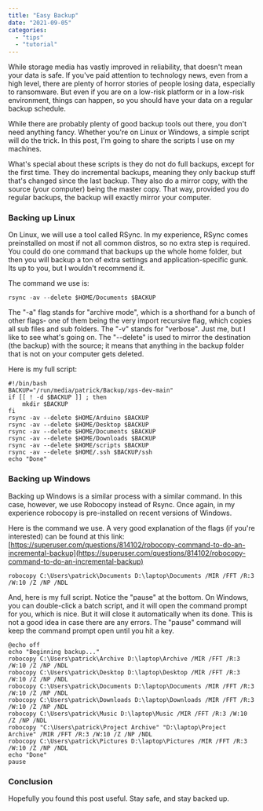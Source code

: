 ```yaml
---
title: "Easy Backup"
date: "2021-09-05"
categories: 
  - "tips"
  - "tutorial"
---
```


While storage media has vastly improved in reliability, that doesn't mean your data is safe. If you've paid attention to technology news, even from a high level, there are plenty of horror stories of people losing data, especially to ransomware. But even if you are on a low-risk platform or in a low-risk environment, things can happen, so you should have your data on a regular backup schedule.

While there are probably plenty of good backup tools out there, you don't need anything fancy. Whether you're on Linux or Windows, a simple script will do the trick. In this post, I'm going to share the scripts I use on my machines.

What's special about these scripts is they do not do full backups, except for the first time. They do incremental backups, meaning they only backup stuff that's changed since the last backup. They also do a mirror copy, with the source (your computer) being the master copy. That way, provided you do regular backups, the backup will exactly mirror your computer.

### Backing up Linux

On Linux, we will use a tool called RSync. In my experience, RSync comes preinstalled on most if not all common distros, so no extra step is required. You could do one command that backups up the whole home folder, but then you will backup a ton of extra settings and application-specific gunk. Its up to you, but I wouldn't recommend it.

The command we use is:

```
rsync -av --delete $HOME/Documents $BACKUP
```

The "-a" flag stands for "archive mode", which is a shorthand for a bunch of other flags- one of them being the very import recursive flag, which copies all sub files and sub folders. The "-v" stands for "verbose". Just me, but I like to see what's going on. The "--delete" is used to mirror the destination (the backup) with the source; it means that anything in the backup folder that is not on your computer gets deleted.

Here is my full script:

```
#!/bin/bash
BACKUP="/run/media/patrick/Backup/xps-dev-main"
if [[ ! -d $BACKUP ]] ; then
    mkdir $BACKUP
fi
rsync -av --delete $HOME/Arduino $BACKUP
rsync -av --delete $HOME/Desktop $BACKUP
rsync -av --delete $HOME/Documents $BACKUP
rsync -av --delete $HOME/Downloads $BACKUP
rsync -av --delete $HOME/scripts $BACKUP
rsync -av --delete $HOME/.ssh $BACKUP/ssh
echo "Done"
```

### Backing up Windows

Backing up Windows is a similar process with a similar command. In this case, however, we use Robocopy instead of Rsync. Once again, in my experience robocopy is pre-installed on recent versions of Windows.

Here is the command we use. A very good explanation of the flags (if you're interested) can be found at this link: [https://superuser.com/questions/814102/robocopy-command-to-do-an-incremental-backup](https://superuser.com/questions/814102/robocopy-command-to-do-an-incremental-backup)

```
robocopy C:\Users\patrick\Documents D:\laptop\Documents /MIR /FFT /R:3 /W:10 /Z /NP /NDL
```

And, here is my full script. Notice the "pause" at the bottom. On Windows, you can double-click a batch script, and it will open the command prompt for you, which is nice. But it will close it automatically when its done. This is not a good idea in case there are any errors. The "pause" command will keep the command prompt open until you hit a key.

```
@echo off
echo "Beginning backup..."
robocopy C:\Users\patrick\Archive D:\laptop\Archive /MIR /FFT /R:3 /W:10 /Z /NP /NDL
robocopy C:\Users\patrick\Desktop D:\laptop\Desktop /MIR /FFT /R:3 /W:10 /Z /NP /NDL
robocopy C:\Users\patrick\Documents D:\laptop\Documents /MIR /FFT /R:3 /W:10 /Z /NP /NDL
robocopy C:\Users\patrick\Downloads D:\laptop\Downloads /MIR /FFT /R:3 /W:10 /Z /NP /NDL
robocopy C:\Users\patrick\Music D:\laptop\Music /MIR /FFT /R:3 /W:10 /Z /NP /NDL
robocopy "C:\Users\patrick\Project Archive" "D:\laptop\Project Archive" /MIR /FFT /R:3 /W:10 /Z /NP /NDL
robocopy C:\Users\patrick\Pictures D:\laptop\Pictures /MIR /FFT /R:3 /W:10 /Z /NP /NDL
echo "Done"
pause
```

### Conclusion

Hopefully you found this post useful. Stay safe, and stay backed up.


